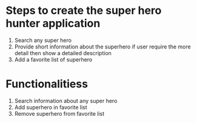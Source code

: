 # Steps to create the super hero hunter application
1. Search any super hero
2. Provide short information about the superhero if user require the more detail then show a detailed description
3. Add a favorite list of superhero 

# Functionalitiess
1. Search information about any super hero
2. Add superhero in favorite list
3. Remove superhero from favorite list